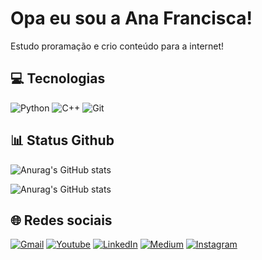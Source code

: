 # Opa eu sou a Ana Francisca!

Estudo proramação e crio conteúdo para a internet!


## 💻 Tecnologias

![Python](https://img.shields.io/badge/Python-14354C?style=for-the-badge&logo=python&logoColor=white)
![C++](https://img.shields.io/badge/C%2B%2B-00599C?style=for-the-badge&logo=c%2B%2B&logoColor=white)
![Git](https://img.shields.io/badge/GIT-E44C30?style=for-the-badge&logo=git&logoColor=white)

## 📊 Status Github

![Anurag's GitHub stats](https://github-readme-stats.vercel.app/api?username=anafranciscadev&show_icons=true&theme=radical)

![Anurag's GitHub stats](https://github-readme-stats.vercel.app/api/top-langs/?username=anafranciscadev&layout=compact&langs_count=7&theme=radical)


## 🌐 Redes sociais

[![Gmail](https://img.shields.io/badge/Gmail-D14836?style=for-the-badge&logo=gmail&logoColor=white)](anafrancisca.dev@gmail.com)
[![Youtube](https://img.shields.io/badge/YouTube-FF0000?style=for-the-badge&logo=youtube&logoColor=white)](https://www.youtube.com/channel/UCLeCn5fZCMYOrRSHmzHOuVg)
[![LinkedIn](https://img.shields.io/badge/LinkedIn-0077B5?style=for-the-badge&logo=linkedin&logoColor=white)](https://www.linkedin.com/in/ana-francisca-rocha-ara%C3%BAjo-55ba11254/)
[![Medium](https://img.shields.io/badge/Medium-12100E?style=for-the-badge&logo=medium&logoColor=white)](https://medium.com/@anafrancisca.dev)
[![Instagram](https://img.shields.io/badge/Instagram-E4405F?style=for-the-badge&logo=instagram&logoColor=white)](https://www.instagram.com/anachica.dev/)
